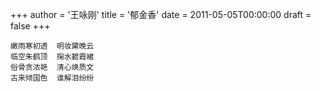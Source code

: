 +++
author = '王咏刚'
title = '郁金香'
date = 2011-05-05T00:00:00
draft = false
+++

<div class="poem">

```
嫩雨寒初透  明妆黛晚云
临空朱鹤顶  掬水碧霞裙
俗骨贪浓艳  清心焕质文
古来倾国色  谁解泪纷纷
```

</div>
